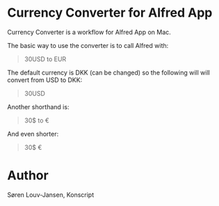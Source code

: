 Currency Converter for Alfred App
=========

Currency Converter is a workflow for Alfred App on Mac.

The basic way to use the converter is to call Alfred with:
> 30USD to EUR

The default currency is DKK (can be changed) so the following will will convert from USD to DKK:
> 30USD

Another shorthand is:
> 30$ to €

And even shorter: 
> 30$ €

Author
=======
Søren Louv-Jansen, Konscript
